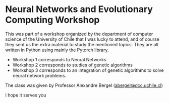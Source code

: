 # Neural Networks and Evolutionary Computing Workshop

This was part of a workshop organized by the department of computer science of the University of Chile that I was lucky to attend, and of course they sent us the extra material to study the mentioned topics. They are all written in Python using mainly the Pytorch library.

* Workshop 1 corresponds to Neural Networks
* Workshop 2 corresponds to studies of genetic algorithms
* Workshop 3 corresponds to an integration of genetic algorithms to solve neural network problems.

The class was given by Professor Alexandre Bergel (abergel@dcc.uchile.cl)

I hope it serves you
